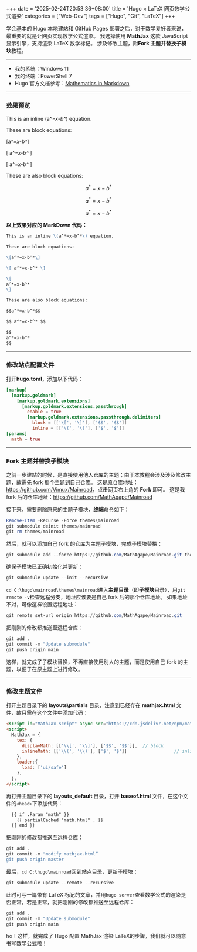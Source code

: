 +++
date = '2025-02-24T20:53:36+08:00'
title = 'Hugo × LaTeX 网页数学公式渲染'
categories = ["Web-Dev"]
tags = ["Hugo", "Git", "LaTeX"]
+++

学会基本的 Hugo 本地建站和 GitHub Pages 部署之后，对于数学爱好者来说，最重要的就是让网页实现数学公式渲染。
我选择使用 **MathJax** 这款 JavaScript显示引擎，支持渲染 LaTeX 数学标记。
涉及修改主题，附**Fork 主题并替换子模块**教程。

<!--more-->

---

- 我的系统：Windows 11
- 我的终端：PowerShell 7
- Hugo 官方文档参考：[Mathematics in Markdown](https://gohugo.io/content-management/mathematics/)

---

### 效果预览

This is an inline \(a^*=x-b^*\) equation.

These are block equations:

\[a^*=x-b^*\]

\[ a^*=x-b^* \]

\[
a^*=x-b^*
\]

These are also block equations:

$$a^*=x-b^*$$

$$ a^*=x-b^* $$

$$
a^*=x-b^*
$$

**以上效果对应的 MarkDown 代码：**
```MarkDown
This is an inline \(a^*=x-b^*\) equation.

These are block equations:

\[a^*=x-b^*\]

\[ a^*=x-b^* \]

\[
a^*=x-b^*
\]

These are also block equations:

$$a^*=x-b^*$$

$$ a^*=x-b^* $$

$$
a^*=x-b^*
$$
```

---

### 修改站点配置文件

打开**hugo.toml**，添加以下代码：
```TOML
[markup]
  [markup.goldmark]
    [markup.goldmark.extensions]
      [markup.goldmark.extensions.passthrough]
        enable = true
        [markup.goldmark.extensions.passthrough.delimiters]
          block = [['\[', '\]'], ['$$', '$$']]
          inline = [['\(', '\)'], ['$', '$']]
[params]
  math = true
```

---

### Fork 主题并替换子模块

之前一步建站的时候，是直接使用他人仓库的主题；由于本教程会涉及涉及修改主题，故需先 fork 那个主题到自己仓库。
这是原仓库地址：<https://github.com/Vimux/Mainroad>，点击网页右上角的 **Fork** 即可。 
这是我 fork 后的仓库地址：<https://github.com/MathAgape/Mainroad>

接下来，需要删除原来的主题子模块，**终端**命令如下：
```PowerShell
Remove-Item -Recurse -Force themes\mainroad
git submodule deinit themes/mainroad
git rm themes/mainroad
```

然后，就可以添加自己 fork 的仓库为主题子模块，完成子模块替换：
```PowerShell
git submodule add --force https://github.com/MathAgape/Mainroad.git themes/mainroad
```

确保子模块已正确初始化并更新：
```PowerShell
git submodule update --init --recursive
```

`cd C:\hugo\mainroad\themes\mainroad`进入**主题目录**（即**子模块**目录），用`git remote -v`检查远程分支，地址应该要是自己 fork 后的那个仓库地址。
如果地址不对，可像这样设置远程地址：
```PowerShell
git remote set-url origin https://github.com/MathAgape/Mainroad.git
```

把刚刚的修改都推送至远程仓库：
```PowerShell
git add .
git commit -m "Update submodule"
git push origin main
```

这样，就完成了子模块替换，不再直接使用别人的主题，而是使用自己 fork 的主题，以便于在原主题上进行修改。

---

### 修改主题文件

打开主题目录下的 **layouts\partials** 目录，注意到已经存在 **mathjax.html** 文件，故只需在这个文件中添加代码：
```HTML
<script id="MathJax-script" async src="https://cdn.jsdelivr.net/npm/mathjax@3/es5/tex-chtml.js"></script>
<script>
  MathJax = {
    tex: {
      displayMath: [['\\[', '\\]'], ['$$', '$$']],  // block
      inlineMath: [['\\(', '\\)'], ['$', '$']]                  // inline
    },
    loader:{
      load: ['ui/safe']
    },
  };
</script>
```

再打开主题目录下的 **layouts\_default** 目录，打开 **baseof.html** 文件，在这个文件的`<head>`下添加代码：
```HTML
  {{ if .Param "math" }}
    {{ partialCached "math.html" . }}
  {{ end }}
```

把刚刚的修改都推送至远程仓库：
```PowerShell
git add .
git commit -m "modify mathjax.html”
git push origin master
```

最后，`cd C:\hugo\mainroad`回到站点目录，更新子模块：
```PowerShell
git submodule update --remote --recursive
```

此时可写一篇带有 LaTeX 标记的文章，并用`hugo server`查看数学公式的渲染是否正常，若是正常，就把刚刚的修改都推送至远程仓库：
```PowerShell
git add .
git commit -m "Update submodule"
git push origin main
```

ho！这样，就完成了 Hugo 配置 MathJax 渲染 LaTeX的步骤，我们就可以随意书写数学公式啦！